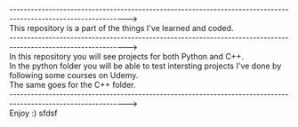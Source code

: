 --------------------------------------------------------------------------------------------------------------->  
This repository is a part of the things I've learned and coded.  
--------------------------------------------------------------------------------------------------------------->  
In this repository you will see projects for both Python and C++.  
In the python folder you will be able to test intersting projects I've done by following some courses on Udemy.  
The same goes for the C++ folder.  
--------------------------------------------------------------------------------------------------------------->   
Enjoy :) 
sfdsf
